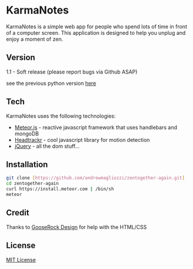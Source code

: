 KarmaNotes
=========

KarmaNotes is a simple web app for people who spend lots of time in front of a computer screen.  This application is designed to help you unplug and enjoy a moment of zen.

Version
-
1.1 - Soft release (please report bugs via Github ASAP)

see the previous python version [here](http://github.com/21tag/zentogether)

Tech
-----------

KarmaNotes uses the following technologies:

* [Meteor.js] - reactive javascript framework that uses handlebars and mongoDB
* [Headtrackr] - cool javascript library for motion detection
* [jQuery] - all the dom stuff... 

Installation
--------------

```sh
git clone [https://github.com/andrewmagliozzi/zentogether-again.git] 
cd zentogether-again
curl https://install.meteor.com | /bin/sh
meteor
```
Credit
-
Thanks to [GooseRock Design](http://gooserockdesign.com/) for help with the HTML/CSS

License
-
[MIT License](http://opensource.org/licenses/MIT)

  [meteor.js]: http://meteor.com/
  [jQuery]: http://jquery.com  
  [Headtrackr]: https://github.com/auduno/headtrackr/
